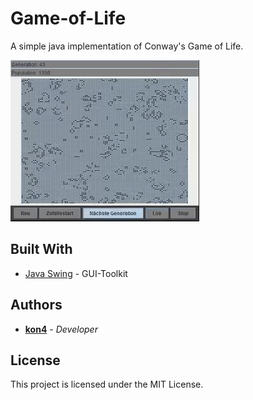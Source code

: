 # Game-of-Life
A simple java implementation of Conway's Game of Life.

![Alt Text](https://github.com/eightfour/Game-of-Life/blob/master/screenshots/gol.gif)

## Built With
* [Java Swing](https://docs.oracle.com/javase/7/docs/api/javax/swing/package-summary.html) - GUI-Toolkit

## Authors
* **[kon4](https://github.com/eightfour/)** - *Developer*

## License
This project is licensed under the MIT License.
